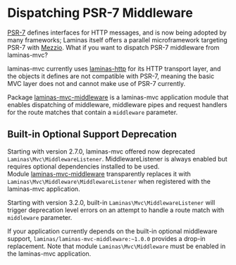 # Dispatching PSR-7 Middleware

[PSR-7](http://www.php-fig.org/psr/psr-7/) defines interfaces for HTTP messages,
and is now being adopted by many frameworks; Laminas itself offers a
parallel microframework targeting PSR-7 with [Mezzio](https://docs.mezzio.dev/mezzio).
What if you want to dispatch PSR-7 middleware from laminas-mvc?

laminas-mvc currently uses [laminas-http](https://docs.laminas.dev/laminas-http/)
for its HTTP transport layer, and the objects it defines are not compatible with
PSR-7, meaning the basic MVC layer does not and cannot make use of PSR-7
currently.

Package [laminas-mvc-middleware][laminas-mvc-middleware] is a laminas-mvc
application module that enables dispatching of middleware, middleware pipes and
request handlers for the route matches that contain a `middleware` parameter.

## Built-in Optional Support Deprecation

Starting with version 2.7.0, laminas-mvc offered now deprecated
`Laminas\Mvc\MiddlewareListener`. MiddlewareListener is always enabled but
requires optional dependencies installed to be used.  
Module [laminas-mvc-middleware][laminas-mvc-middleware] transparently replaces
it with `Laminas\Mvc\Middleware\MiddlewareListener` when registered with the
laminas-mvc application.

Starting with version 3.2.0, built-in `Laminas\Mvc\MiddlewareListener` will
trigger deprecation level errors on an attempt to handle a route match with
`middleware` parameter.

If your application currently depends on the built-in optional middleware
support, `laminas/laminas-mvc-middleware:~1.0.0` provides a drop-in replacement.
Note that module `Laminas\Mvc\Middleware` must be enabled in the laminas-mvc
application.

[laminas-mvc-middleware]: https://docs.laminas.dev/laminas-mvc-middleware/
